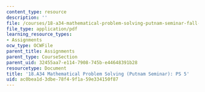 ```yaml
---
content_type: resource
description: ''
file: /courses/18-a34-mathematical-problem-solving-putnam-seminar-fall-2018/ac0bea1d3dbe78f49f1a59e334150f87_MIT18_A34F18PS5.pdf
file_type: application/pdf
learning_resource_types:
- Assignments
ocw_type: OCWFile
parent_title: Assignments
parent_type: CourseSection
parent_uid: 32455aa7-e114-7908-745b-e44648391b28
resourcetype: Document
title: '18.A34 Mathematical Problem Solving (Putnam Seminar): PS 5'
uid: ac0bea1d-3dbe-78f4-9f1a-59e334150f87
---
```

